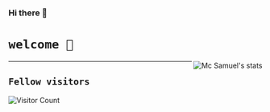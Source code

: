 ### Hi there 👋

<!--
**Stroustrups-Sentinel/Stroustrups-Sentinel** is a ✨ _special_ ✨ repository because its `README.md` (this file) appears on your GitHub profile.

Here are some ideas to get you started:

- 🔭 I’m currently working on ...
- 🌱 I’m currently learning ...
- 👯 I’m looking to collaborate on ...
- 🤔 I’m looking for help with ...
- 💬 Ask me about ...
- 📫 How to reach me: ...
- 😄 Pronouns: ...
- ⚡ Fun fact: ...
-->

# `welcome 🤗`

<picture>
  <source media="(prefers-color-scheme: dark)" srcset="https://github-readme-stats.vercel.app/api?username=Stroustrups-Sentinel&show_icons=true&include_all_commits=true&title_color=fff&icon_color=79ff97&text_color=9f9f9f&bg_color=151515">
  <img align="right" src="https://github-readme-stats.vercel.app/api?username=Stroustrups-Sentinel&show_icons=true&include_all_commits=true&bg_color=30,e96443,904e95&title_color=fff&text_color=fff" alt="Mc Samuel's stats" />
</picture>


---

## `Fellow visitors`

![Visitor Count](https://profile-counter.glitch.me/Stroustrups-Sentinel/count.svg)

